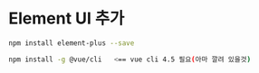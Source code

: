 # Element UI 추가

```bash
npm install element-plus --save

npm install -g @vue/cli   <== vue cli 4.5 필요(아마 깔려 있을것)
```







